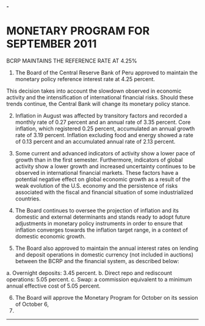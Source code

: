 **-**

# MONETARY PROGRAM FOR SEPTEMBER 2011
 BCRP MAINTAINS THE REFERENCE RATE AT 4.25%

1. The Board of the Central Reserve Bank of Peru approved to maintain the monetary
policy reference interest rate at 4.25 percent.

This decision takes into account the slowdown observed in economic activity and the
intensification of international financial risks. Should these trends continue, the Central
Bank will change its monetary policy stance.

2. Inflation in August was affected by transitory factors and recorded a monthly rate of 0.27
percent and an annual rate of 3.35 percent. Core inflation, which registered 0.25 percent,
accumulated an annual growth rate of 3.19 percent. Inflation excluding food and energy
showed a rate of 0.13 percent and an accumulated annual rate of 2.13 percent.

3. Some current and advanced indicators of activity show a lower pace of growth than in
the first semester. Furthermore, indicators of global activity show a lower growth and
increased uncertainty continues to be observed in international financial markets. These
factors have a potential negative effect on global economic growth as a result of the
weak evolution of the U.S. economy and the persistence of risks associated with the
fiscal and financial situation of some industrialized countries.

4. The Board continues to oversee the projection of inflation and its domestic and external
determinants and stands ready to adopt future adjustments in monetary policy
instruments in order to ensure that inflation converges towards the inflation target range,
in a context of domestic economic growth.

5. The Board also approved to maintain the annual interest rates on lending and deposit
operations in domestic currency (not included in auctions) between the BCRP and the
financial system, as described below:

a. Overnight deposits: 3.45 percent.
b. Direct repo and rediscount operations: 5.05 percent.
c. Swap: a commission equivalent to a minimum annual effective cost of 5.05
percent.

6. The Board will approve the Monetary Program for October on its session of October 6,
2011.


-----

